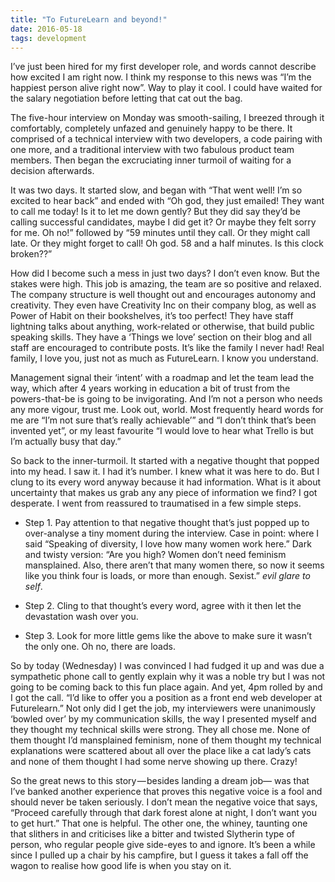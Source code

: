 ```yaml
---
title: "To FutureLearn and beyond!"
date: 2016-05-18
tags: development
---
```


I’ve just been hired for my first developer role, and words cannot describe how excited I am right now. I think my response to this news was “I’m the happiest person alive right now”. Way to play it cool. I could have waited for the salary negotiation before letting that cat out the bag.

The five-hour interview on Monday was smooth-sailing, I breezed through it comfortably, completely unfazed and genuinely happy to be there. It comprised of a technical interview with two developers, a code pairing with one more, and a traditional interview with two fabulous product team members. Then began the excruciating inner turmoil of waiting for a decision afterwards.

It was two days. It started slow, and began with “That went well! I’m so excited to hear back” and ended with “Oh god, they just emailed! They want to call me today! Is it to let me down gently? But they did say they’d be calling successful candidates, maybe I did get it? Or maybe they felt sorry for me. Oh no!” followed by “59 minutes until they call. Or they might call late. Or they might forget to call! Oh god. 58 and a half minutes. Is this clock broken??”

How did I become such a mess in just two days? I don’t even know. But the stakes were high. This job is amazing, the team are so positive and relaxed. The company structure is well thought out and encourages autonomy and creativity. They even have Creativity Inc on their company blog, as well as Power of Habit on their bookshelves, it’s too perfect! They have staff lightning talks about anything, work-related or otherwise, that build public speaking skills. They have a ‘Things we love’ section on their blog and all staff are encouraged to contribute posts. It’s like the family I never had! Real family, I love you, just not as much as FutureLearn. I know you understand.

Management signal their ‘intent’ with a roadmap and let the team lead the way, which after 4 years working in education a bit of trust from the powers-that-be is going to be invigorating. And I’m not a person who needs any more vigour, trust me. Look out, world. Most frequently heard words for me are “I’m not sure that’s really achievable’” and “I don’t think that’s been invented yet”, or my least favourite “I would love to hear what Trello is but I’m actually busy that day.”

So back to the inner-turmoil. It started with a negative thought that popped into my head. I saw it. I had it’s number. I knew what it was here to do. But I clung to its every word anyway because it had information. What is it about uncertainty that makes us grab any any piece of information we find? I got desperate. I went from reassured to traumatised in a few simple steps.

- <i class="fa fa-star blue o-post__icon"></i> Step 1. Pay attention to that negative thought that’s just popped up to over-analyse a tiny moment during the interview. Case in point: where I said “Speaking of diversity, I love how many women work here.” Dark and twisty version: “Are you high? Women don’t need feminism mansplained. Also, there aren’t that many women there, so now it seems like you think four is loads, or more than enough. Sexist.” *evil glare to self*.

- <i class="fa fa-star blue o-post__icon"></i>  Step 2. Cling to that thought’s every word, agree with it then let the devastation wash over you.

- <i class="fa fa-star blue o-post__icon"></i>  Step 3. Look for more little gems like the above to make sure it wasn’t the only one. Oh no, there are loads.

So by today (Wednesday) I was convinced I had fudged it up and was due a sympathetic phone call to gently explain why it was a noble try but I was not going to be coming back to this fun place again. And yet, 4pm rolled by and I got the call. “I’d like to offer you a position as a front end web developer at Futurelearn.” Not only did I get the job, my interviewers were unanimously ‘bowled over’ by my communication skills, the way I presented myself and they thought my technical skills were strong. They all chose me.
None of them thought I’d mansplained feminism, none of them thought my technical explanations were scattered about all over the place like a cat lady’s cats and none of them thought I had some nerve showing up there. Crazy!

So the great news to this story — besides landing a dream job— was that I’ve banked another experience that proves this negative voice is a fool and should never be taken seriously. I don’t mean the negative voice that says, “Proceed carefully through that dark forest alone at night, I don’t want you to get hurt.” That one is helpful. The other one, the whiney, taunting one that slithers in and criticises like a bitter and twisted Slytherin type of person, who regular people give side-eyes to and ignore. It’s been a while since I pulled up a chair by his campfire, but I guess it takes a fall off the wagon to realise how good life is when you stay on it.
